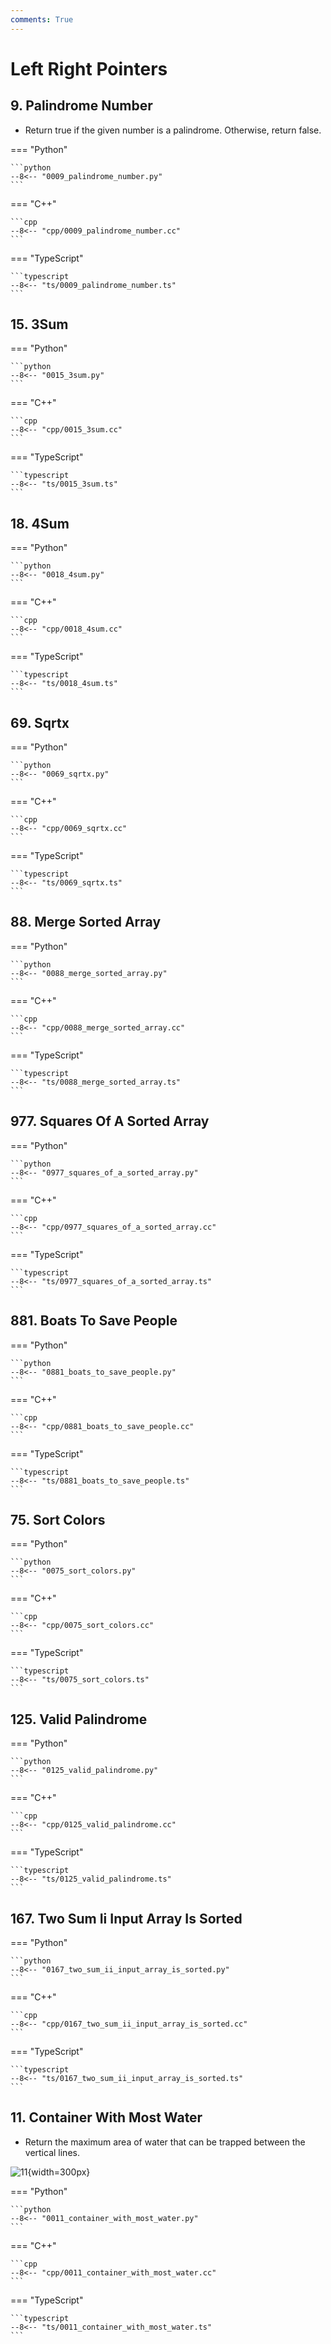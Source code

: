 ```yaml
---
comments: True
---
```


# Left Right Pointers

## 9. Palindrome Number

-   Return true if the given number is a palindrome. Otherwise, return false.

=== "Python"

    ```python
    --8<-- "0009_palindrome_number.py"
    ```

=== "C++"

    ```cpp
    --8<-- "cpp/0009_palindrome_number.cc"
    ```

=== "TypeScript"

    ```typescript
    --8<-- "ts/0009_palindrome_number.ts"
    ```

## 15. 3Sum

=== "Python"

    ```python
    --8<-- "0015_3sum.py"
    ```

=== "C++"

    ```cpp
    --8<-- "cpp/0015_3sum.cc"
    ```

=== "TypeScript"

    ```typescript
    --8<-- "ts/0015_3sum.ts"
    ```

## 18. 4Sum

=== "Python"

    ```python
    --8<-- "0018_4sum.py"
    ```

=== "C++"

    ```cpp
    --8<-- "cpp/0018_4sum.cc"
    ```

=== "TypeScript"

    ```typescript
    --8<-- "ts/0018_4sum.ts"
    ```

## 69. Sqrtx

=== "Python"

    ```python
    --8<-- "0069_sqrtx.py"
    ```

=== "C++"

    ```cpp
    --8<-- "cpp/0069_sqrtx.cc"
    ```

=== "TypeScript"

    ```typescript
    --8<-- "ts/0069_sqrtx.ts"
    ```

## 88. Merge Sorted Array

=== "Python"

    ```python
    --8<-- "0088_merge_sorted_array.py"
    ```

=== "C++"

    ```cpp
    --8<-- "cpp/0088_merge_sorted_array.cc"
    ```

=== "TypeScript"

    ```typescript
    --8<-- "ts/0088_merge_sorted_array.ts"
    ```

## 977. Squares Of A Sorted Array

=== "Python"

    ```python
    --8<-- "0977_squares_of_a_sorted_array.py"
    ```

=== "C++"

    ```cpp
    --8<-- "cpp/0977_squares_of_a_sorted_array.cc"
    ```

=== "TypeScript"

    ```typescript
    --8<-- "ts/0977_squares_of_a_sorted_array.ts"
    ```

## 881. Boats To Save People

=== "Python"

    ```python
    --8<-- "0881_boats_to_save_people.py"
    ```

=== "C++"

    ```cpp
    --8<-- "cpp/0881_boats_to_save_people.cc"
    ```

=== "TypeScript"

    ```typescript
    --8<-- "ts/0881_boats_to_save_people.ts"
    ```

## 75. Sort Colors

=== "Python"

    ```python
    --8<-- "0075_sort_colors.py"
    ```

=== "C++"

    ```cpp
    --8<-- "cpp/0075_sort_colors.cc"
    ```

=== "TypeScript"

    ```typescript
    --8<-- "ts/0075_sort_colors.ts"
    ```

## 125. Valid Palindrome

=== "Python"

    ```python
    --8<-- "0125_valid_palindrome.py"
    ```

=== "C++"

    ```cpp
    --8<-- "cpp/0125_valid_palindrome.cc"
    ```

=== "TypeScript"

    ```typescript
    --8<-- "ts/0125_valid_palindrome.ts"
    ```

## 167. Two Sum Ii Input Array Is Sorted

=== "Python"

    ```python
    --8<-- "0167_two_sum_ii_input_array_is_sorted.py"
    ```

=== "C++"

    ```cpp
    --8<-- "cpp/0167_two_sum_ii_input_array_is_sorted.cc"
    ```

=== "TypeScript"

    ```typescript
    --8<-- "ts/0167_two_sum_ii_input_array_is_sorted.ts"
    ```

## 11. Container With Most Water
-   Return the maximum area of water that can be trapped between the vertical lines.

![11](https://s3-lc-upload.s3.amazonaws.com/uploads/2018/07/17/question_11.jpg){width=300px}

=== "Python"

    ```python
    --8<-- "0011_container_with_most_water.py"
    ```

=== "C++"

    ```cpp
    --8<-- "cpp/0011_container_with_most_water.cc"
    ```

=== "TypeScript"

    ```typescript
    --8<-- "ts/0011_container_with_most_water.ts"
    ```
